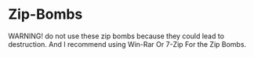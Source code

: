 # Zip-Bombs
WARNING! do not use these zip bombs because they could lead to destruction.
And I recommend using Win-Rar Or 7-Zip For the Zip Bombs.
